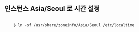 ## 인스턴스 Asia/Seoul 로 시간 설정
<pre>
  <code>
    $ ln -sf /usr/share/zoneinfo/Asia/Seoul /etc/localtime
  </code>
</pre>
